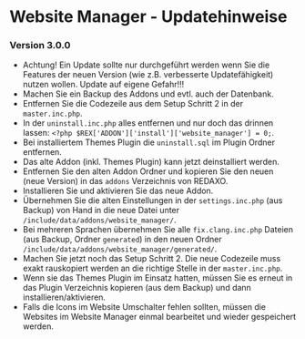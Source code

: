 Website Manager - Updatehinweise
================================

### Version 3.0.0

* Achtung! Ein Update sollte nur durchgeführt werden wenn Sie die Features der neuen Version (wie z.B. verbesserte Updatefähigkeit) nutzen wollen. Update auf eigene Gefahr!!!
* Machen Sie ein Backup des Addons und evtl. auch der Datenbank.
* Entfernen Sie die Codezeile aus dem Setup Schritt 2 in der `master.inc.php`.
* In der `uninstall.inc.php` alles entfernen und nur doch das drinnen lassen: `<?php $REX['ADDON']['install']['website_manager'] = 0;`.
* Bei installiertem Themes Plugin die `uninstall.sql` im Plugin Ordner entfernen.
* Das alte Addon (inkl. Themes Plugin) kann jetzt deinstalliert werden.
* Entfernen Sie den alten Addon Ordner und kopieren Sie den neuen (neue Version) in das `addons` Verzeichnis von REDAXO.
* Installieren Sie und aktivieren Sie das neue Addon.
* Übernehmen Sie die alten Einstellungen in der `settings.inc.php` (aus Backup) von Hand in die neue Datei unter `/include/data/addons/website_manager/`.
* Bei mehreren Sprachen übernehmen Sie alle `fix.clang.inc.php` Dateien (aus Backup, Ordner `generated`) in den neuen Ordner `/include/data/addons/website_manager/generated/`.
* Machen Sie jetzt noch das Setup Schritt 2. Die neue Codezeile muss exakt rauskopiert werden an die richtige Stelle in der `master.inc.php`.
* Wenn sie das Themes Plugin im Einsatz hatten, müssen Sie es erneut in das Plugin Verzeichnis kopieren (aus dem Backup) und dann installieren/aktivieren.
* Falls die Icons im Website Umschalter fehlen sollten, müssen die Websites im Website Manager einmal bearbeitet und wieder gespeichert werden.



